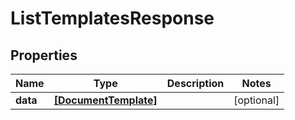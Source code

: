 # ListTemplatesResponse

## Properties

Name | Type | Description | Notes
------------ | ------------- | ------------- | -------------
**data** | [**[DocumentTemplate]**](DocumentTemplate.md) |  | [optional] 


